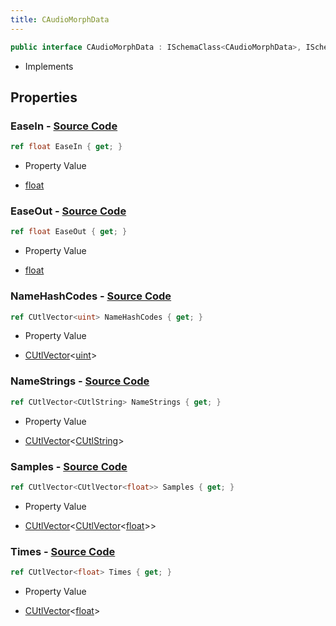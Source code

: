 ```yaml
---
title: CAudioMorphData
---
```


```csharp
public interface CAudioMorphData : ISchemaClass<CAudioMorphData>, ISchemaField, ISchemaClass, INativeHandle
```

- Implements

## Properties

### **EaseIn** - [Source Code](https://github.com/swiftly-solution/swiftlys2/blob/main/managed/src/SwiftlyS2.Generated/Schemas/Interfaces/CAudioMorphData.cs#L24)

```csharp
ref float EaseIn { get; }
```

- Property Value

- [float](https://learn.microsoft.com/dotnet/api/system.single)

### **EaseOut** - [Source Code](https://github.com/swiftly-solution/swiftlys2/blob/main/managed/src/SwiftlyS2.Generated/Schemas/Interfaces/CAudioMorphData.cs#L26)

```csharp
ref float EaseOut { get; }
```

- Property Value

- [float](https://learn.microsoft.com/dotnet/api/system.single)

### **NameHashCodes** - [Source Code](https://github.com/swiftly-solution/swiftlys2/blob/main/managed/src/SwiftlyS2.Generated/Schemas/Interfaces/CAudioMorphData.cs#L18)

```csharp
ref CUtlVector<uint> NameHashCodes { get; }
```

- Property Value

- [CUtlVector](/docs/api/-1)<[uint](https://learn.microsoft.com/dotnet/api/system.uint32)>

### **NameStrings** - [Source Code](https://github.com/swiftly-solution/swiftlys2/blob/main/managed/src/SwiftlyS2.Generated/Schemas/Interfaces/CAudioMorphData.cs#L20)

```csharp
ref CUtlVector<CUtlString> NameStrings { get; }
```

- Property Value

- [CUtlVector](/docs/api/-1)<[CUtlString](/docs/api/shared/natives/cutlstring)>

### **Samples** - [Source Code](https://github.com/swiftly-solution/swiftlys2/blob/main/managed/src/SwiftlyS2.Generated/Schemas/Interfaces/CAudioMorphData.cs#L22)

```csharp
ref CUtlVector<CUtlVector<float>> Samples { get; }
```

- Property Value

- [CUtlVector](/docs/api/-1)<[CUtlVector](/docs/api/-1)<[float](https://learn.microsoft.com/dotnet/api/system.single)>>

### **Times** - [Source Code](https://github.com/swiftly-solution/swiftlys2/blob/main/managed/src/SwiftlyS2.Generated/Schemas/Interfaces/CAudioMorphData.cs#L16)

```csharp
ref CUtlVector<float> Times { get; }
```

- Property Value

- [CUtlVector](/docs/api/-1)<[float](https://learn.microsoft.com/dotnet/api/system.single)>

